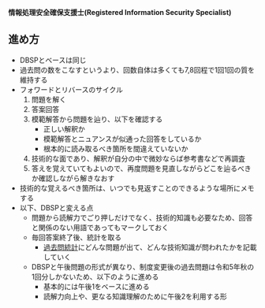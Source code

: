 **情報処理安全確保支援士(Registered Information Security Specialist)**

## 進め方
* DBSPとベースは同じ
* 過去問の数をこなすというより、回数自体は多くても7,8回程で1回1回の質を維持する
* フォワードとリバースのサイクル
  1. 問題を解く
  2. 答案回答
  3. 模範解答から問題を辿り、以下を確認する
     * 正しい解釈か
     * 模範解答とニュアンスが似通った回答をしているか
     * 根本的に読み取るべき箇所を間違えていないか
  4. 技術的な面であり、解釈が自分の中で微妙ならば参考書などで再調査
  5. 答えを覚えていてもよいので、再度問題を見直しながらどこを辿るべきか確認しながら解きなおす
* 技術的な覚えるべき箇所は、いつでも見返すことのできるような場所にメモする
* 以下、DBSPと変える点
  * 問題から読解力でごり押しだけでなく、技術的知識も必要なため、回答と関係のない用語であってもマークしておく
  * 毎回答案終了後、統計を取る
    * [過去問統計](https://github.com/chalmeal/practice/blob/master/Examination/RISS/statistics.md)にどんな問題が出て、どんな技術知識が問われたかを記載していく
  * DBSPと午後問題の形式が異なり、制度変更後の過去問題は令和5年秋の1回分しかないため、以下のように進める
    * 基本的には午後1をベースに進める
    * 読解力向上や、更なる知識理解のために午後2を利用する形
